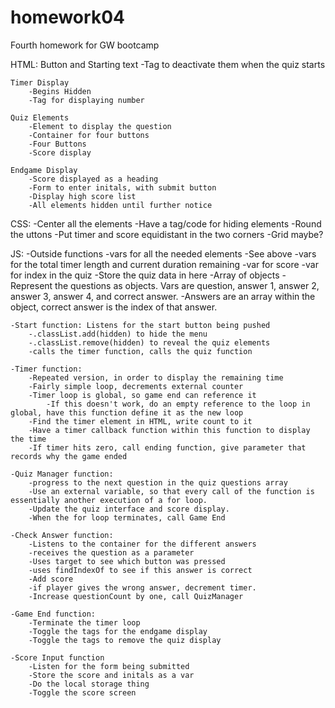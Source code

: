 # homework04
Fourth homework for GW bootcamp

HTML:
    Button and Starting text
        -Tag to deactivate them when the quiz starts

    Timer Display
        -Begins Hidden
        -Tag for displaying number

    Quiz Elements
        -Element to display the question
        -Container for four buttons
        -Four Buttons
        -Score display

    Endgame Display
        -Score displayed as a heading
        -Form to enter initals, with submit button
        -Display high score list
        -All elements hidden until further notice

CSS:
    -Center all the elements
    -Have a tag/code for hiding elements
    -Round the uttons
    -Put timer and score equidistant in the two corners
        -Grid maybe?

JS:
    -Outside functions
        -vars for all the needed elements
            -See above
        -vars for the total timer length and current duration remaining
        -var for score
        -var for index in the quiz
        -Store the quiz data in here
            -Array of objects
            -Represent the questions as objects. Vars are question, answer 1, answer 2, answer 3, answer 4, and correct answer.
            -Answers are an array within the object, correct answer is the index of that answer.

    -Start function: Listens for the start button being pushed
        -.classList.add(hidden) to hide the menu
        -.classList.remove(hidden) to reveal the quiz elements
        -calls the timer function, calls the quiz function

    -Timer function:
        -Repeated version, in order to display the remaining time
        -Fairly simple loop, decrements external counter
        -Timer loop is global, so game end can reference it
            -If this doesn't work, do an empty reference to the loop in global, have this function define it as the new loop
        -Find the timer element in HTML, write count to it
        -Have a timer callback function within this function to display the time
        -If timer hits zero, call ending function, give parameter that records why the game ended

    -Quiz Manager function:
        -progress to the next question in the quiz questions array
        -Use an external variable, so that every call of the function is essentially another execution of a for loop.
        -Update the quiz interface and score display.
        -When the for loop terminates, call Game End

    -Check Answer function:
        -Listens to the container for the different answers
        -receives the question as a parameter
        -Uses target to see which button was pressed
        -uses findIndexOf to see if this answer is correct
        -Add score
        -if player gives the wrong answer, decrement timer.
        -Increase questionCount by one, call QuizManager

    -Game End function:
        -Terminate the timer loop
        -Toggle the tags for the endgame display
        -Toggle the tags to remove the quiz display

    -Score Input function
        -Listen for the form being submitted
        -Store the score and initals as a var
        -Do the local storage thing
        -Toggle the score screen
